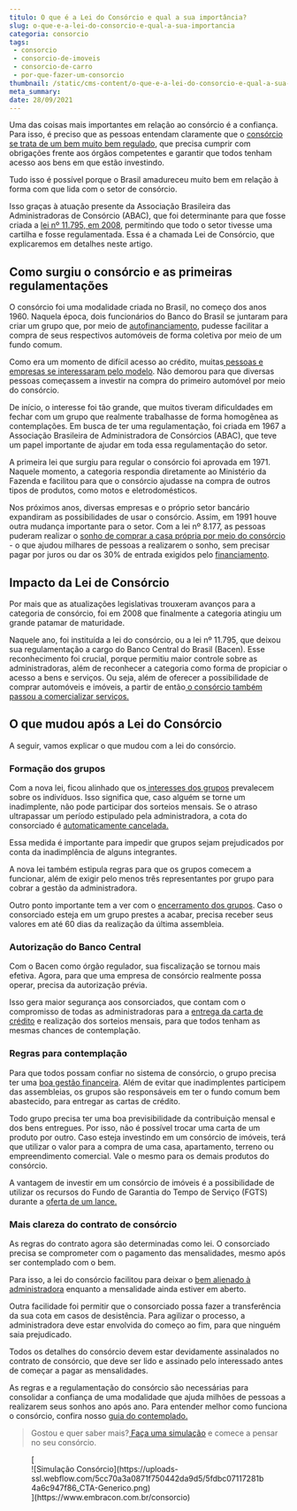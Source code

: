 ```yaml
---
titulo: O que é a Lei do Consórcio e qual a sua importância?
slug: o-que-e-a-lei-do-consorcio-e-qual-a-sua-importancia
categoria: consorcio
tags:
 - consorcio
 - consorcio-de-imoveis
 - consorcio-de-carro
 - por-que-fazer-um-consorcio
thumbnail: /static/cms-content/o-que-e-a-lei-do-consorcio-e-qual-a-sua-importancia.jpg
meta_summary: 
date: 28/09/2021
---
```

Uma das coisas mais importantes em relação ao consórcio é a confiança. Para isso, é preciso que as pessoas entendam claramente que o [consórcio se trata de um bem muito bem regulado](https://www.embracon.com.br/blog/o-que-e-e-como-funciona-o-consorcio-em-andamento), que precisa cumprir com obrigações frente aos órgãos competentes e garantir que todos tenham acesso aos bens em que estão investindo.

Tudo isso é possível porque o Brasil amadureceu muito bem em relação à forma com que lida com o setor de consórcio.

Isso graças à atuação presente da Associação Brasileira das Administradoras de Consórcio (ABAC), que foi determinante para que fosse criada a [lei nº 11.795, em 2008](http://www.planalto.gov.br/ccivil_03/_Ato2007-2010/2008/Lei/L11795.htm), permitindo que todo o setor tivesse uma cartilha e fosse regulamentada. Essa é a chamada Lei de Consórcio, que explicaremos em detalhes neste artigo.

Como surgiu o consórcio e as primeiras regulamentações
------------------------------------------------------

O consórcio foi uma modalidade criada no Brasil, no começo dos anos 1960. Naquela época, dois funcionários do Banco do Brasil se juntaram para criar um grupo que, por meio de [autofinanciamento](https://www.embracon.com.br/blog/autofinanciamento-o-que-e-e-como-um-consorcio-pode-ajuda-lo), pudesse facilitar a compra de seus respectivos automóveis de forma coletiva por meio de um fundo comum.

Como era um momento de difícil acesso ao crédito, muitas[ pessoas e empresas se interessaram pelo modelo](https://www.embracon.com.br/blog/consorcios-segredos-que-nao-te-contaram). Não demorou para que diversas pessoas começassem a investir na compra do primeiro automóvel por meio do consórcio.

De início, o interesse foi tão grande, que muitos tiveram dificuldades em fechar com um grupo que realmente trabalhasse de forma homogênea as contemplações. Em busca de ter uma regulamentação, foi criada em 1967 a Associação Brasileira de Administradora de Consórcios (ABAC), que teve um papel importante de ajudar em toda essa regulamentação do setor.

A primeira lei que surgiu para regular o consórcio foi aprovada em 1971. Naquele momento, a categoria respondia diretamente ao Ministério da Fazenda e facilitou para que o consórcio ajudasse na compra de outros tipos de produtos, como motos e eletrodomésticos.

Nos próximos anos, diversas empresas e o próprio setor bancário expandiram as possibilidades de usar o consórcio. Assim, em 1991 houve outra mudança importante para o setor. Com a lei nº 8.177, as pessoas puderam realizar o [sonho de comprar a casa própria por meio do consórcio](https://www.embracon.com.br/blog/como-funciona-consorcio-de-imoveis) - o que ajudou milhares de pessoas a realizarem o sonho, sem precisar pagar por juros ou dar os 30% de entrada exigidos pelo [financiamento](https://www.embracon.com.br/blog/financiamento-ou-consorcio-o-que-e-melhor-na-compra-de-um-imovel).

Impacto da Lei de Consórcio
---------------------------

Por mais que as atualizações legislativas trouxeram avanços para a categoria de consórcio, foi em 2008 que finalmente a categoria atingiu um grande patamar de maturidade.

Naquele ano, foi instituída a lei do consórcio, ou a lei nº 11.795, que deixou sua regulamentação a cargo do Banco Central do Brasil (Bacen). Esse reconhecimento foi crucial, porque permitiu maior controle sobre as administradoras, além de reconhecer a categoria como forma de propiciar o acesso a bens e serviços. Ou seja, além de oferecer a possibilidade de comprar automóveis e imóveis, a partir de então[ o consórcio também passou a comercializar serviços.](https://www.embracon.com.br/blog/consorcio-de-servicos-tudo-o-que-voce-precisa-saber-sobre-o-assunto)

O que mudou após a Lei do Consórcio
-----------------------------------

A seguir, vamos explicar o que mudou com a lei do consórcio.

### Formação dos grupos

Com a nova lei, ficou alinhado que os[ interesses dos grupos](https://www.embracon.com.br/conhecaoconsorcio/o-que-e-um-grupo-de-consorcio) prevalecem sobre os indivíduos. Isso significa que, caso alguém se torne um inadimplente, não pode participar dos sorteios mensais. Se o atraso ultrapassar um período estipulado pela administradora, a cota do consorciado é [automaticamente cancelada.](https://www.embracon.com.br/blog/quais-sao-os-resultados-ao-desistir-do-consorcio)

Essa medida é importante para impedir que grupos sejam prejudicados por conta da inadimplência de alguns integrantes.

A nova lei também estipula regras para que os grupos comecem a funcionar, além de exigir pelo menos três representantes por grupo para cobrar a gestão da administradora.

Outro ponto importante tem a ver com o [encerramento dos grupos](https://www.embracon.com.br/blog/como-funciona-o-encerramento-do-grupo-de-um-consorcio). Caso o consorciado esteja em um grupo prestes a acabar, precisa receber seus valores em até 60 dias da realização da última assembleia.

### Autorização do Banco Central

Com o Bacen como órgão regulador, sua fiscalização se tornou mais efetiva. Agora, para que uma empresa de consórcio realmente possa operar, precisa da autorização prévia.

Isso gera maior segurança aos consorciados, que contam com o compromisso de todas as administradoras para a [entrega da carta de crédito](https://www.embracon.com.br/blog/tudo-o-que-voce-precisa-saber-sobre-a-carta-de-credito-de-consorcios) e realização dos sorteios mensais, para que todos tenham as mesmas chances de contemplação.

### Regras para contemplação

Para que todos possam confiar no sistema de consórcio, o grupo precisa ter uma [boa gestão financeira](https://www.embracon.com.br/blog/entenda-quando-e-por-que-o-consorcio-e-um-bom-negocio-para-voce). Além de evitar que inadimplentes participem das assembleias, os grupos são responsáveis em ter o fundo comum bem abastecido, para entregar as cartas de crédito.

Todo grupo precisa ter uma boa previsibilidade da contribuição mensal e dos bens entregues. Por isso, não é possível trocar uma carta de um produto por outro. Caso esteja investindo em um consórcio de imóveis, terá que utilizar o valor para a compra de uma casa, apartamento, terreno ou empreendimento comercial. Vale o mesmo para os demais produtos do consórcio.

A vantagem de investir em um consórcio de imóveis é a possibilidade de utilizar os recursos do Fundo de Garantia do Tempo de Serviço (FGTS) durante a [oferta de um lance. ](https://www.embracon.com.br/blog/como-funcionam-os-tipos-de-lances-no-consorcio)

### Mais clareza do contrato de consórcio

As regras do contrato agora são determinadas como lei. O consorciado precisa se comprometer com o pagamento das mensalidades, mesmo após ser contemplado com o bem.

Para isso, a lei do consórcio facilitou para deixar o [bem alienado à administradora](https://www.embracon.com.br/blog/alienacao-de-bens-o-que-e-e-como-funciona-no-consorcio) enquanto a mensalidade ainda estiver em aberto.

Outra facilidade foi permitir que o consorciado possa fazer a transferência da sua cota em casos de desistência. Para agilizar o processo, a administradora deve estar envolvida do começo ao fim, para que ninguém saia prejudicado.

Todos os detalhes do consórcio devem estar devidamente assinalados no contrato de consórcio, que deve ser lido e assinado pelo interessado antes de começar a pagar as mensalidades.

As regras e a regulamentação do consórcio são necessárias para consolidar a confiança de uma modalidade que ajuda milhões de pessoas a realizarem seus sonhos ano após ano. Para entender melhor como funciona o consórcio, confira nosso [guia do contemplado.](https://www.embracon.com.br/guia-do-contemplado)

> Gostou e quer saber mais?[ Faça uma simulação](https://www.embracon.com.br/consorcio) e comece a pensar no seu consórcio.

<figure class="w-richtext-figure-type-image w-richtext-align-center">[<div>![Simulação Consórcio](https://uploads-ssl.webflow.com/5cc70a3a0871f750442da9d5/5fdbc07117281b4a6c947f86_CTA-Generico.png)</div>](https://www.embracon.com.br/consorcio)</figure>

